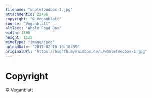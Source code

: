 ```yaml
---
filename: "wholefoodbox-1.jpg"
attachmentId: 22796
copyright: "© Veganblatt"
source: "Veganblatt"
altText: "Whole Food Box"
width: 1800
height: 1125
mimeType: "image/jpeg"
uploadDate: "2017-02-10 10:18:09"
originalUrl: "https://bxq4fb.myraidbox.de/i/wholefoodbox-1.jpg"
---
```


# Copyright

© Veganblatt
